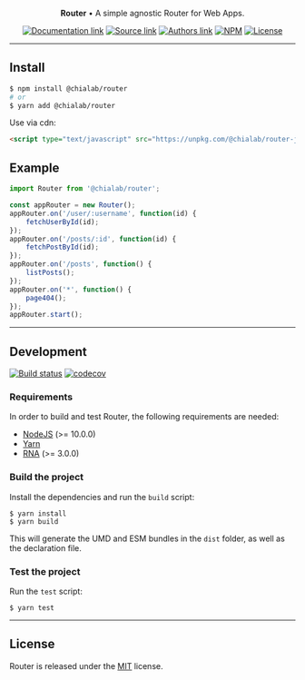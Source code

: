 <p align="center">
    <strong>Router</strong> • A simple agnostic Router for Web Apps.
</p>

<p align="center">
    <a href="https://www.chialab.io/p/router-js"><img alt="Documentation link" src="https://img.shields.io/badge/Docs-chialab.io-lightgrey.svg?style=flat-square"></a>
    <a href="https://github.com/chialab/router-js"><img alt="Source link" src="https://img.shields.io/badge/Source-GitHub-lightgrey.svg?style=flat-square"></a>
    <a href="https://www.chialab.it"><img alt="Authors link" src="https://img.shields.io/badge/Authors-Chialab-lightgrey.svg?style=flat-square"></a>
    <a href="https://www.npmjs.com/package/@chialab/router"><img alt="NPM" src="https://img.shields.io/npm/v/@chialab/router.svg?style=flat-square"></a>
    <a href="https://github.com/chialab/router-js/blob/master/LICENSE"><img alt="License" src="https://img.shields.io/npm/l/@chialab/router.svg?style=flat-square"></a>
</p>

---

## Install

```sh
$ npm install @chialab/router
# or
$ yarn add @chialab/router
```

Use via cdn:
```html
<script type="text/javascript" src="https://unpkg.com/@chialab/router-js"></script>
```

## Example

```js
import Router from '@chialab/router';

const appRouter = new Router();
appRouter.on('/user/:username', function(id) {
    fetchUserById(id);
});
appRouter.on('/posts/:id', function(id) {
    fetchPostById(id);
});
appRouter.on('/posts', function() {
    listPosts();
});
appRouter.on('*', function() {
    page404();
});
appRouter.start();
```

---

## Development

[![Build status](https://github.com/chialab/router-js/workflows/Main/badge.svg)](https://github.com/chialab/router-js/actions?query=workflow%3ABuild)
[![codecov](https://codecov.io/gh/chialab/router-js/branch/master/graph/badge.svg)](https://codecov.io/gh/chialab/router-js)


### Requirements

In order to build and test Router, the following requirements are needed:
* [NodeJS](https://nodejs.org/) (>= 10.0.0)
* [Yarn](https://yarnpkg.com)
* [RNA](https://github.com/chialab/rna-cli) (>= 3.0.0)

### Build the project

Install the dependencies and run the `build` script:
```
$ yarn install
$ yarn build
```

This will generate the UMD and ESM bundles in the `dist` folder, as well as the declaration file.

### Test the project

Run the `test` script:

```
$ yarn test
```

---

## License

Router is released under the [MIT](https://github.com/chialab/router-js/blob/master/LICENSE) license.
